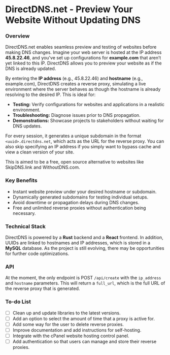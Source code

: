 # DirectDNS.net - Preview Your Website Without Updating DNS

### Overview

DirectDNS.net enables seamless preview and testing of websites before making DNS changes. Imagine your web server is hosted at the IP address **45.8.22.46**, and you've set up configurations for **example.com** that aren’t yet linked to this IP. DirectDNS allows you to preview your website as if the DNS is already updated.

By entering the **IP address** (e.g., 45.8.22.46) and **hostname** (e.g., example.com), DirectDNS creates a reverse proxy, simulating a live environment where the server behaves as though the hostname is already resolving to the desired IP. This is ideal for:

- **Testing:** Verify configurations for websites and applications in a realistic environment.  
- **Troubleshooting:** Diagnose issues prior to DNS propagation.  
- **Demonstrations:** Showcase projects to stakeholders without waiting for DNS updates.

For every session, it generates a unique subdomain in the format `<uuid>.directdns.net`, which acts as the URL for the reverse proxy. You can also skip specifying an IP address if you simply want to bypass cache and view a clean version of your site.

This is aimed to be a free, open source alternative to websites like SkipDNS.link and WithoutDNS.com.

### Key Benefits
- Instant website preview under your desired hostname or subdomain.
- Dynamically generated subdomains for testing individual setups.
- Avoid downtime or propagation delays during DNS changes.
- Free and unlimited reverse proxies without authentication being necessary.

### Technical Stack
DirectDNS is powered by a **Rust** backend and a **React** frontend. In addition, UUIDs are linked to hostnames and IP addresses, which is stored in a **MySQL** database. As the project is still evolving, there may be opportunities for further code optimizations.

### API
At the moment, the only endpoint is POST `/api/create` with the `ip_address` and `hostname` parameters. This will return a `full_url`, which is the full URL of the reverse proxy that is generated.

### To-do List
- [ ] Clean up and update libraries to the latest versions.
- [ ] Add an option to select the amount of time that a proxy is active for.
- [ ] Add some way for the user to delete reverse proxies.
- [ ] Improve documentation and add instructions for self-hosting.
- [ ] Integrate with the cPanel website hosting control panel.
- [ ] Add authentication so that users can manage and store their reverse proxies.